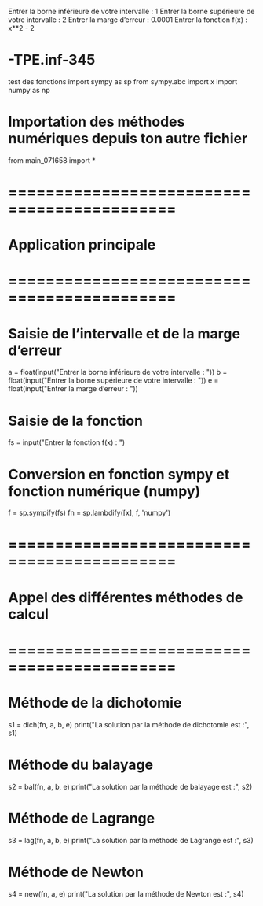 
Entrer la borne inférieure de votre intervalle : 1
Entrer la borne supérieure de votre intervalle : 2
Entrer la marge d’erreur : 0.0001
Entrer la fonction f(x) : x**2 - 2

# -TPE.inf-345
test des fonctions
import sympy as sp
from sympy.abc import x
import numpy as np

# Importation des méthodes numériques depuis ton autre fichier
from main_071658 import *

# ============================================
# Application principale
# ============================================

# Saisie de l’intervalle et de la marge d’erreur
a = float(input("Entrer la borne inférieure de votre intervalle : "))
b = float(input("Entrer la borne supérieure de votre intervalle : "))
e = float(input("Entrer la marge d’erreur : "))

# Saisie de la fonction
fs = input("Entrer la fonction f(x) : ")

# Conversion en fonction sympy et fonction numérique (numpy)
f = sp.sympify(fs)
fn = sp.lambdify([x], f, 'numpy')

# ============================================
# Appel des différentes méthodes de calcul
# ============================================

# Méthode de la dichotomie
s1 = dich(fn, a, b, e)
print("La solution par la méthode de dichotomie est :", s1)

# Méthode du balayage
s2 = bal(fn, a, b, e)
print("La solution par la méthode de balayage est :", s2)

# Méthode de Lagrange
s3 = lag(fn, a, b, e)
print("La solution par la méthode de Lagrange est :", s3)

# Méthode de Newton
s4 = new(fn, a, e)
print("La solution par la méthode de Newton est :", s4)